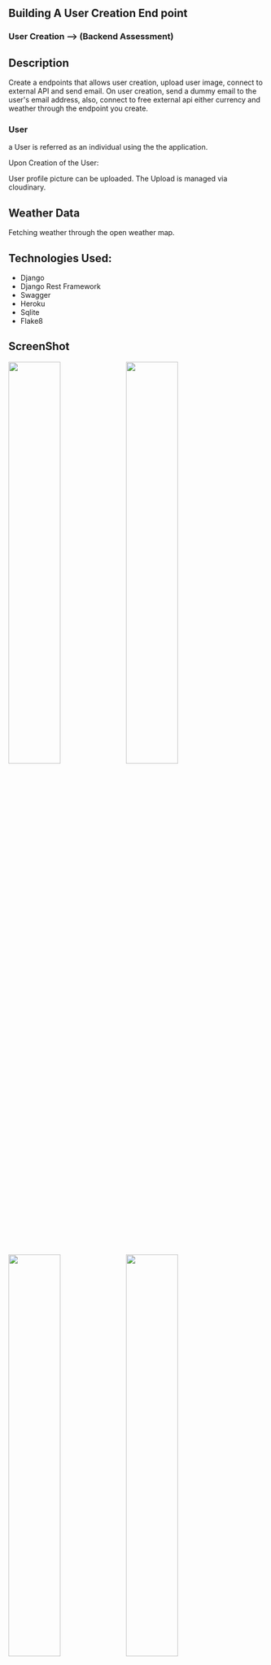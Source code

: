 ## Building A User Creation End point

### User Creation  --> (Backend Assessment)
 
## Description
Create a endpoints that allows user creation, upload user image, connect to external API and send email. On user creation, send a dummy email to the user's email address, also, connect to free external api either currency and weather through the endpoint you create.

### User
a User is referred as an individual using the the application.

Upon Creation of the User:

User profile picture can be uploaded.
The Upload is managed via cloudinary.

## Weather Data
Fetching weather through the open weather map.


## Technologies Used:
- Django
- Django Rest Framework
- Swagger
- Heroku
- Sqlite
- Flake8

## ScreenShot

<img src="https://user-images.githubusercontent.com/80291797/151944932-f4ebf91c-af65-4818-bac5-43866a553119.png" width="45%"></img> <img src="https://user-images.githubusercontent.com/80291797/151944946-d3dc586d-ac6c-4563-8d74-7473f9c8c0e9.png" width="45%"></img> <img src="https://user-images.githubusercontent.com/80291797/151944973-5b50b969-223e-45ad-947f-3ef611f65a40.png" width="45%"></img> <img src="https://user-images.githubusercontent.com/80291797/151944993-9a91eec5-dfcc-4425-8b14-8e5a3ad749e9.png" width="45%"></img> 


This backend is deployed to heroku available here https://user-creation-app.herokuapp.com/
